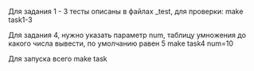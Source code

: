 Для задания 1 - 3 тесты описаны в файлах _test, для проверки:
make task1-3

Для задания 4, нужно указать параметр num, таблицу умножения до какого числа вывести, по умолчанию равен 5
make task4 num=10

Для запуска всего make task
